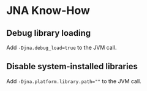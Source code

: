 # JNA Know-How

## Debug library loading

Add `-Djna.debug_load=true` to the JVM call.

## Disable system-installed libraries

Add `-Djna.platform.library.path=""` to the JVM call.
